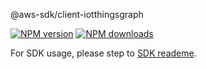 @aws-sdk/client-iotthingsgraph

[![NPM version](https://img.shields.io/npm/v/@aws-sdk/client-iotthingsgraph/preview.svg)](https://www.npmjs.com/package/@aws-sdk/client-iotthingsgraph)
[![NPM downloads](https://img.shields.io/npm/dm/@aws-sdk/client-iotthingsgraph.svg)](https://www.npmjs.com/package/@aws-sdk/client-iotthingsgraph)

For SDK usage, please step to [SDK reademe](https://github.com/aws/aws-sdk-js-v3).
